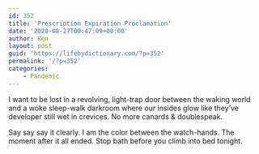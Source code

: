 ```yaml
---
id: 352
title: 'Prescription Expiration Proclamation'
date: '2020-08-27T00:47:09+00:00'
author: Ken
layout: post
guid: 'https://lifebydictionary.com/?p=352'
permalink: '/?p=352'
categories:
    - Pandemic
---
```


I want to be lost in a revolving, light-trap door between the waking world and a woke sleep-walk darkroom where our insides glow like they’ve developer still wet in crevices. No more canards &amp; doublespeak.

Say say say it clearly. I am the color between the watch-hands. The moment after it all ended. Stop bath before you climb into bed tonight.